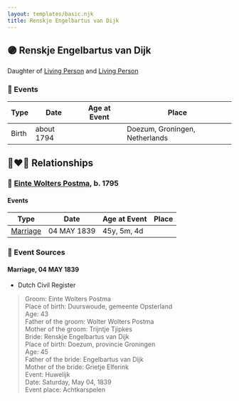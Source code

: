 ```yaml
---
layout: templates/basic.njk
title: Renskje Engelbartus van Dijk
---
```

## 🟣 Renskje Engelbartus van Dijk

Daughter of [Living Person](/people/8/81341914) and [Living Person](/people/4/49062305)

### 📆 Events

Type | Date | Age at Event | Place
------ | ------ | ------ | ------
Birth | about 1794 |  | Doezum, Groningen, Netherlands

## 👩‍❤️‍👨 Relationships

### 🔵 [Einte Wolters Postma](/people/1/18880768), b. 1795

#### Events

Type | Date | Age at Event | Place
------ | ------ | ------ | ------
[Marriage](#event-family-0-event-0) | 04 MAY 1839 | 45y, 5m, 4d |
### 📰 Event Sources

#### <a id="event-family-0-event-0"></a> Marriage, 04 MAY 1839
* Dutch Civil Register
>   
  > Groom: Einte Wolters Postma  
  > Place of birth: Duurswoude, gemeente Opsterland  
  > Age: 43  
  > Father of the groom: Wolter Wolters Postma  
  > Mother of the groom: Trijntje Tjipkes  
  > Bride: Renskje Engelbartus van Dijk  
  > Place of birth: Doezum, provincie Groningen  
  > Age: 45  
  > Father of the bride: Engelbartus van Dijk  
  > Mother of the bride: Grietje Elferink  
  > Event: Huwelijk  
  > Date: Saturday, May 04, 1839  
  > Event place: Achtkarspelen